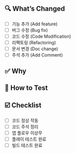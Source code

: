 ## 🔍 What’s Changed
<!-- 간단히 변경한 내용 요약 -->

- [ ] 기능 추가 (Add feature)
- [ ] 버그 수정 (Bug fix)
- [ ] 코드 수정 (Code Modification)
- [ ] 리팩토링 (Refactoring)
- [ ] 문서 변경 (Doc change)
- [ ] 주석 추가 (Add Comment)

## ✅ Why
<!-- 리퀘스트 요약 -->

## 🧪 How to Test
<!-- 테스트 방법 -->

## ☑️ Checklist
- [ ] 코드 정상 작동
- [ ] 코드 주석 정리
- [ ] 앱 플로우 이상무
- [ ] 플레이 테스트 완료
- [ ] 빌드 테스트 완료